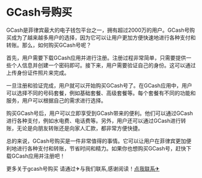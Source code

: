 # GCash号购买

GCash是菲律宾最大的电子钱包平台之一，拥有超过2000万的用户。GCash号购买成为了越来越多用户的选择，因为它可以让用户更加方便快速地进行各种支付和转账。那么，如何购买GCash号呢？

首先，用户需要下载GCash应用并进行注册。注册过程非常简单，只需要提供一些个人信息并创建一个密码即可。接下来，用户需要验证自己的身份。这可以通过上传身份证件照片来完成。

一旦注册和验证完成，用户就可以开始购买GCash号了。在GCash应用中，用户可以选择不同的号码套餐，例如基础套餐、高级套餐等。每个套餐有不同的功能和服务，用户可以根据自己的需求进行选择。

购买GCash号后，用户可以立即享受到GCash带来的便利。他们可以通过GCash进行各种支付，例如水电费、电话费等。另外，用户还可以通过GCash进行转账，无论是向朋友转账还是向家人汇款，都非常方便快捷。

总的来说，GCash号购买是一件非常值得的事情。它可以让用户在菲律宾更加便利地进行各种支付和转账，节省时间和精力。如果你也想购买GCash号，赶快下载GCash应用并注册吧！

更多关于gcash号购买 请通过✈与我们联系,感谢阅读！[点我联系✈](https://cn.G208.com)